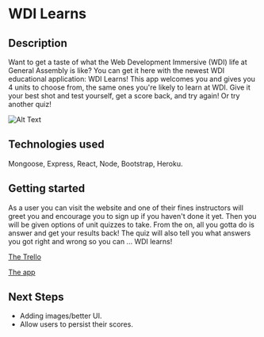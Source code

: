 # WDI Learns
## Description
Want to get a taste of what the Web Development Immersive (WDI) life at General Assembly is like? You can get it here with the newest WDI educational application: WDI Learns! This app welcomes you and gives you 4 units to choose from, the same ones you're likely to learn at WDI. Give it your best shot and test yourself, get a score back, and try again! Or try another quiz!

![Alt Text](https://i.imgur.com/H4UnulI.png)

## Technologies used

Mongoose, Express, React, Node, Bootstrap, Heroku.

## Getting started

As a user you can visit the website and one of their fines instructors will greet you and encourage you to sign up if you haven't done it yet. Then you will be given options of unit quizzes to take. From the on, all you gotta do is answer and get your results back! The quiz will also tell you what answers you got right and wrong so you can ... WDI learns!  

[The Trello](https://trello.com/b/ccCsRYH1/wdi-53-project-4-wdi-learns)

[The app](https://serene-lowlands-20039.herokuapp.com/)  

## Next Steps

- Adding images/better UI.  
- Allow users to persist their scores.